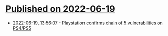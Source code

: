 # [Published on 2022-06-19](index.md)

* [2022-06-19, 13:56:07](https://news.ycombinator.com/item?id=31799414) - [Playstation confirms chain of 5 vulnerabilities on PS4/PS5](https://hackerone.com/reports/1379975)
